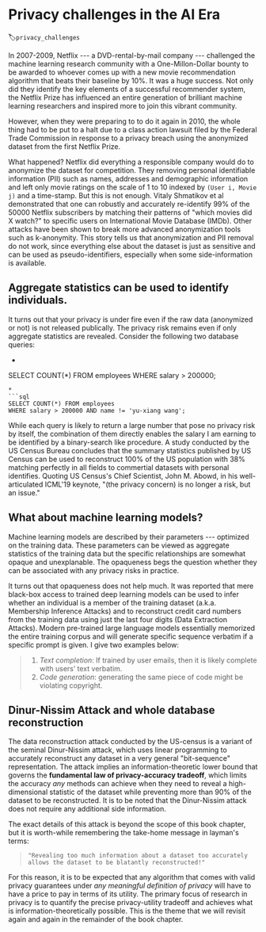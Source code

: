 # Privacy challenges in the AI Era
:label:`privacy_challenges`

In 2007-2009, Netflix --- a DVD-rental-by-mail company --- challenged the machine learning research community with a One-Millon-Dollar bounty to be awarded to whoever comes up with a new movie recommendation algorithm that beats their baseline by 10%. It was a huge success. Not only did they identify the key elements of a successful recommender system, the Netflix Prize has influenced an entire generation of brilliant machine learning researchers and inspired more to join this vibrant community.

However, when they were preparing to to do it again in 2010, the whole thing had to be put to a halt due to a class action lawsuit filed by the Federal Trade Commission in response to a privacy breach using the anonymized dataset from the first Netflix Prize. 

What happened? Netflix did everything a responsible company would do to anonymize the dataset for competition. They removing personal identifiable information (PII) such as names, addresses and demographic information and left only movie ratings on the scale of 1 to 10 indexed by ```(User i, Movie j)``` and a time-stamp. But this is not enough.  Vitaly Shmatikov et al demonstrated that one can robustly and accurately re-identify 99% of the 50000 Netflix subscribers by matching their patterns of "which movies did X watch?" to specific users on International Movie Database (IMDb). Other attacks have been shown to break more advanced anonymization tools such as k-anonymity. This story tells us that anonymization and PII removal do not work, since everything else about the dataset is just as sensitive and can be used as pseudo-identifiers, especially when some side-information is available.
 
## Aggregate statistics can be used to identify individuals.

It turns out that your privacy is under fire even if the raw data (anonymized or not) is not released publically. The privacy risk remains even if only aggregate statistics are revealed. Consider the following two database queries:
* ```sql
SELECT COUNT(*) FROM employees 
WHERE salary > 200000;
```
*
```sql
SELECT COUNT(*) FROM employees
WHERE salary > 200000 AND name != 'yu-xiang wang';
```

While each query is likely to return a large number that pose no privacy risk by itself, the combination of them directly enables the salary I am earning to be identified by a binary-search like procedure. A study conducted by the US Census Bureau concludes that the summary statistics published by US Census can be used to reconstruct 100% of the US population with 38% matching  perfectly in all fields to commertial datasets with personal identifies. Quoting US Census's Chief Scientist, John M. Abowd, in his well-articulated ICML'19 keynote, "(the privacy concern) is no longer a risk, but an issue."


## What about machine learning models? 
Machine learning models are described by their parameters --- optimized on the training data. These parameters can be viewed as aggregate statistics of the training data but the specific relationships are somewhat opaque and unexplanable. The opaqueness begs the question whether they can be associated with any privacy risks in practice.

It turns out that opaqueness does not help much. It was reported that mere black-box access to trained deep learning models can be used to infer whether an individual is a member of the training dataset (a.k.a. Membership Inference Attacks) and to reconstruct credit card numbers from the training data using just the last four digits (Data Extraction Attacks). Modern pre-trained large language models essentially memorized the entire training corpus and will generate specific sequence verbatim if a specific prompt is given. I give two examples below:

> 1. *Text completion*:  If trained by user emails, then it is likely complete with users’ text verbatim.
> 2. *Code generation*:  generating the same piece of code might be violating copyright.



## Dinur-Nissim Attack and whole database reconstruction

The data reconstruction attack conducted by the US-census is a variant of the seminal Dinur-Nissim attack, which uses linear programming to accurately reconstruct any dataset in a very general "bit-sequence" representation.  The attack implies an information-theoretic lower bound that governs the **fundamental law of privacy-accuracy tradeoff**, which limits the accuracy *any* methods can achieve when they need to reveal a high-dimensional statistic of the dataset while preventing more than 90% of the dataset to be reconstructed. It is to be noted that the Dinur-Nissim attack does not require any additional side information.

The exact details of this attack is beyond the scope of this book chapter, but it is worth-while remembering the take-home message in layman's terms:  

>`"Revealing too much information about a dataset too accurately allows the dataset to be blatantly reconstructed!"`


For this reason, it is to be expected that any algorithm that comes with valid privacy guarantees under *any meaningful definition of privacy* will have to have a price to pay in terms of its utility. The primary focus of research in privacy is to quantify the precise privacy-utility tradeoff and achieves what is information-theoretically possible. This is the theme that we will revisit again and again in the remainder of the book chapter.


